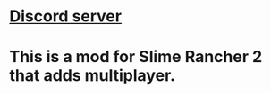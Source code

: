 # [Discord server](https://discord.gg/a7wfBw5feU)

# This is a mod for Slime Rancher 2 that adds multiplayer.
